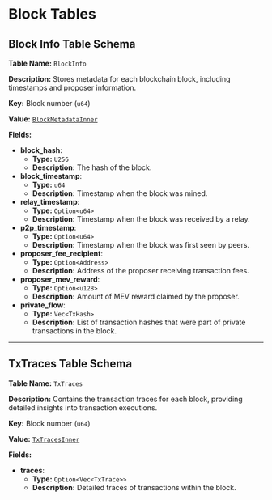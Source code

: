 # Block Tables

## Block Info Table Schema

**Table Name:** `BlockInfo`

**Description:** Stores metadata for each blockchain block, including timestamps and proposer information.

**Key:** Block number (`u64`)

**Value:** [`BlockMetadataInner`](https://github.com/SorellaLabs/brontes/blob/e9935b20922ffcef21471de888dc9d695bc2bd03/crates/brontes-types/src/db/metadata.rs#L43)

**Fields:**

- **block_hash**:
  - **Type:** `U256`
  - **Description:** The hash of the block.
- **block_timestamp**:
  - **Type:** `u64`
  - **Description:** Timestamp when the block was mined.
- **relay_timestamp**:
  - **Type:** `Option<u64>`
  - **Description:** Timestamp when the block was received by a relay.
- **p2p_timestamp**:
  - **Type:** `Option<u64>`
  - **Description:** Timestamp when the block was first seen by peers.
- **proposer_fee_recipient**:
  - **Type:** `Option<Address>`
  - **Description:** Address of the proposer receiving transaction fees.
- **proposer_mev_reward**:
  - **Type:** `Option<u128>`
  - **Description:** Amount of MEV reward claimed by the proposer.
- **private_flow**:
  - **Type:** `Vec<TxHash>`
  - **Description:** List of transaction hashes that were part of private transactions in the block.

---

## TxTraces Table Schema

**Table Name:** `TxTraces`

**Description:** Contains the transaction traces for each block, providing detailed insights into transaction executions.

**Key:** Block number (`u64`)

**Value:** [`TxTracesInner`](https://github.com/SorellaLabs/brontes/blob/e9935b20922ffcef21471de888dc9d695bc2bd03/crates/brontes-types/src/db/traces.rs#L19)

**Fields:**

- **traces**:
  - **Type:** `Option<Vec<TxTrace>>`
  - **Description:** Detailed traces of transactions within the block.
